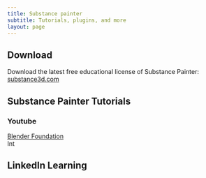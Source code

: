 ```yaml
---
title: Substance painter
subtitle: Tutorials, plugins, and more
layout: page
---
```

## Download

Download the latest free educational license of Substance Painter: [substance3d.com](https://store.substance3d.com/students-teachers)


## Substance Painter Tutorials

### Youtube

[Blender Foundation](https://www.youtube.com/playlist?list=PLa1F2ddGya_-UvuAqHAksYnB0qL9yWDO6)  
Int

## LinkedIn Learning
